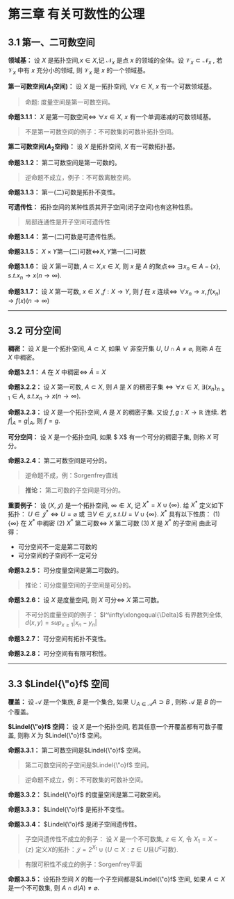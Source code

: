 # 第三章 有关可数性的公理
## 3.1 第一、二可数空间
**领域基：**
设 $X$ 是拓扑空间,$x\in X$,记 $\mathcal{N}_x$ 是点 $x$ 的领域的全体。设 $\mathcal{V}_x\subset\mathcal{N}_x$ , 若 $\mathcal{V}_x$ 中有 $x$ 充分小的领域, 则 $\mathcal{V}_x$ 是 $x$ 的一个领域基。

**第一可数空间($A_1$空间)：**
设 $X$ 是一拓扑空间, $\forall x\in X$, $x$ 有一个可数领域基。
>命题: 度量空间是第一可数空间。

**命题3.1.1：**
$X$ 是第一可数空间$\iff$ $\forall x \in X$, $x$ 有一个单调递减的可数领域基。
>不是第一可数空间的例子：不可数集的可数补拓扑空间。

**第二可数空间($A_2$空间)：**
设 $X$ 是拓扑空间, $X$ 有一可数拓扑基。

**命题3.1.2：** 第二可数空间是第一可数的。
>逆命题不成立，例子：不可数离散空间。

**命题3.1.3：** 第一(二)可数是拓扑不变性。

**可遗传性：** 拓扑空间的某种性质其开子空间(闭子空间)也有这种性质。
>局部连通性是开子空间可遗传性


**命题3.1.4：** 第一(二)可数是可遗传性质。

**命题3.1.5：** $X\times Y$第一(二)可数$\iff$$X,Y$第一(二)可数

**命题3.1.6：** 设 $X$ 第一可数, $A\subset X$,$x\in X$, 则 $x$ 是 $A$ 的聚点$\iff$ $\exists x_n \in A-\{x\}$, $s.t. x_n\to x(n\to\infty)$.

**命题3.1.7：** 设 $X$ 第一可数, $x\in X$ ,$f:X\to Y$, 则 $f$ 在 $x$ 连续$\iff$ $\forall x_n\to x,f(x_n)\to f(x)(n\to\infty)$

***

## 3.2 可分空间

**稠密：** 
设 $X$ 是一个拓扑空间, $A\subset X$, 如果 $\forall$ 非空开集 $U$, $U\cap A\neq\varnothing$, 则称 $A$ 在 $X$ 中稠密。

**命题3.2.1：** $A$ 在 $X$ 中稠密$\iff$ $\bar A = X$

**命题3.2.2：** 
设 $X$ 第一可数, $A\subset X$, 则 $A$ 是 $X$ 的稠密子集 $\iff$ $\forall x\in X$, $\exists \{x_n\}_{n\geq 1}\in A$, $s.t. x_n\to x(n\to\infty)$.

**命题3.2.3：**
设 $X$ 是一个拓扑空间, $A$ 是 $X$ 的稠密子集. 又设 $f,g:X\to\mathbb{R}$ 连续. 若 $f|_A=g|_A$, 则 $f=g$.

**可分空间：**
设 $X$ 是一个拓扑空间, 如果 $ X$ 有一个可分的稠密子集, 则称 $X$ 可分。

**命题3.2.4：** 第二可数空间是可分的。
>逆命题不成，例：Sorgenfrey直线

>**推论：** 第二可数的子空间是可分的。

**重要例子：**
设 $(X,\mathcal{J})$ 是一个拓扑空间, $\infty\notin X$, 记 $X^* =X\cup\{\infty\}$.
给 $X^*$ 定义如下拓扑： $U\in\mathcal{J}^*\iff U=\varnothing$ 或 $\exists V\in \mathcal{J}, s.t. U = V\cup\{\infty\}$.
$X^*$ 具有以下性质：
$(1)$ $\{\infty\}$ 在 $X^*$ 中稠密
$(2)$ $X^*$ 第二可数$\iff$ $X$ 第二可数
$(3)$ $X$ 是 $X^*$ 的子空间
由此可得：
* 可分空间不一定是第二可数的
* 可分空间的子空间不一定可分

**命题3.2.5：** 可分度量空间是第二可数的。
>推论：可分度量空间的子空间是可分的。

**命题3.2.6：** 设 $X$ 是度量空间, 则 $X$ 可分$\iff$ $X$ 第二可数。
>不可分的度量空间的例子：
$l^\infty\xlongequal{\Delta}$ 有界数列全体, $d(x,y) = sup_{x\geq1}|x_n-y_n|$

**命题3.2.7：** 可分空间有拓扑不变性。

**命题3.2.8：** 可分空间有有限可积性。

****

## 3.3 $Lindel{\"o}f$ 空间
**覆盖：**
设 $\mathscr{A}$ 是一个集族, $B$ 是一个集合, 如果 $\cup_{A \in \mathscr{A}} A \supset B$ , 则称 $\mathscr{A}$ 是 $B$ 的一个覆盖。

**$Lindel{\"o}f$ 空间：**
设 $X$ 是一个拓扑空间, 若其任意一个开覆盖都有可数子覆盖, 则称 $X$ 为 $Lindel{\"o}f$ 空间。

**命题3.3.1：** 第二可数空间是$Lindel{\"o}f$ 空间。
> 第二可数空间的子空间是$Lindel{\"o}f$ 空间。

> 逆命题不成立，例：不可数集的可数补空间。

**命题3.3.2：** $Lindel{\"o}f$ 的度量空间是第二可数空间。

**命题3.3.3：** $Lindel{\"o}f$ 是拓扑不变性。

**命题3.3.4：** $Lindel{\"o}f$ 是闭子空间遗传性。
>子空间遗传性不成立的例子：
设 $X$ 是一个不可数集, $z\in X$, 令 $X_1=X-\{z\}$
定义$X$的拓扑：$\mathcal{J}=2^{X_1}\cup\{U\subset X:z\in U$且$U^c$可数$\}$.

>有限可积性不成立的例子：Sorgenfrey平面

**命题3.3.5：** 设拓扑空间 $X$ 的每一个子空间都是$Lindel{\"o}f$ 空间, 如果 $A\subset X$ 是一个不可数集, 则 $A\cap d(A)\neq\varnothing$.
